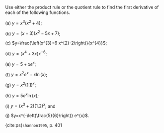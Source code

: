 Use either the product rule or the quotient rule to find the first derivative of each of the following functions.

(a) $y=x^{3}\left(x^{2}+4\right)$;

(b) $y=(x-3)\left(x^{2}-5 x+7\right)$;

(c) $y=\frac{\left(x^{3}+6 x^{2}-2\right)}{x^{4}}$;

(d) $y=\left(x^{4}+3 x\right) x^{-6}$;

(e) $y=5+x e^{x}$;

(f) $y=x^{2} e^{x}+x \ln (x)$;

(g) $y=x^{2}(1.1)^{x}$;

(h) $y=5 e^{x} \ln (x)$;

(i) $y=\left(x^{3}+2\right)(1.2)^{x}$; and

(j) $y=x^{-\left(\frac{5}{6}\right)} e^{x}$.

{cite:ps}`shannon1995`, p. 401